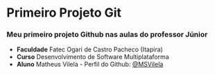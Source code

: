 # Primeiro Projeto Git
### Meu primeiro projeto Github nas aulas do professor Júnior

- **Faculdade** Fatec Ogari de Castro Pacheco (Itapira)
- **Curso** Desenvolvimento de Software Multiplataforma
- **Aluno** Matheus Vilela - Perfil do Github: [@MSVilela](https://github.com/MSVilela)

